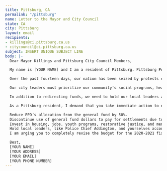 ```yaml
---
title: Pittsburg, CA
permalink: "/pittsburg"
name: Letter to the Mayor and City Council
state: CA
city: Pittsburg
layout: email
recipients:
- killings@ci.pittsburg.ca.us
- citycouncil@ci.pittsburg.ca.us
subject: INSERT UNIQUE SUBJECT LINE
body: |-
  Dear Mayor Killings and Pittsburg City Council Members,

  My name is [YOUR NAME] and I am a resident of Pittsburg. Pittsburg Police Department takes an enormous share of the city’s general fund, taking away 61.53% of needed resources that can be allocated to essential programs and services in our city. I’m writing to you today to demand that Pittsburg support the redirection of significant funds back into the community for the 2020-2021 fiscal year.

  Over the past fourteen days, our nation has been seized by protests calling for the systematic upheaval of institutions that promote racism and anti-Blackness, especially the institution that is the police, while also reimagining what community accountability can look like. While other Bay Area cities have been at the forefront of many of these protests, there have also been numerous outcries within Pittsburg. You may have witnessed these outcries through the 24 letters sent during the June 3rd city council meeting, through numerous posts all over social media, and through the peaceful demonstration outside of City Hall on Friday, June 5th.

  Our city leaders must prioritize our community’s social programs, health care, housing, small businesses, and education. We must ensure that all students, especially black students and students of color, are equipped with the tools necessary to continue learning and thriving, rather than being stereotyped and heavily policed. Moreover, there is absolutely no reason a teacher must ask a student to bring basic school supplies when the funds distributed to the police department can be allocated to fulfill the needs of PUSD.

  In addition to redirecting funds, we need to hold our local leaders accountable. Our Chief of Police, Brian Addington, failed to properly disclose documents in a case involving excessive force in 2014. We demand the resignation of Brian Addington in this formidable role.

  As a Pittsburg resident, I demand that you take immediate action to ensure the following:

  Reduce PPD’s allocation from the general fund by 50%.
  Discontinue use of general fund dollars to pay for settlements due to police murder, misconduct, and negligence.
  Invest in housing, jobs, youth programs, restorative justice, and mental health workers to keep the community safe.
  Hold local leaders, like Police Chief Addington, and yourselves accountable.
  I am urging you to completely revise the budget for the 2020-2021 fiscal year. Public opinion is with me.

  Best,
  [YOUR NAME]
  [YOUR ADDRESS]
  [YOUR EMAIL]
  [YOUR PHONE NUMBER]
---
```


